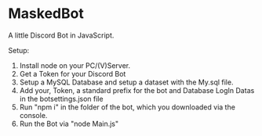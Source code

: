 # MaskedBot

A little Discord Bot in JavaScript.

Setup:
1. Install node on your PC/(V)Server.
2. Get a Token for your Discord Bot
3. Setup a MySQL Database and setup a dataset with the My.sql file.
4. Add your, Token, a standard prefix for the bot and Database LogIn Datas in the botsettings.json file
5. Run "npm i" in the folder of the bot, which you downloaded via the console.
6. Run the Bot via "node Main.js"
